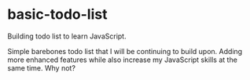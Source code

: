 # basic-todo-list
Building todo list to learn JavaScript.
 
Simple barebones todo list that I will be continuing to build upon. Adding more enhanced features while also increase my JavaScript skills at the same time. Why not?
